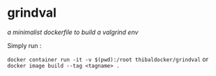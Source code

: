 # grindval
*a minimalist dockerfile to build a valgrind env*

Simply run :

```docker container run -it -v $(pwd):/root thibaldocker/grindval```
or
```docker image build --tag <tagname> .```
